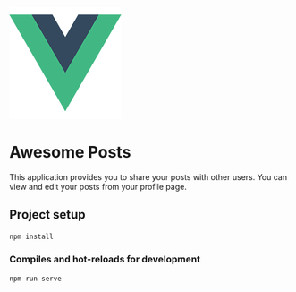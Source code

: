 ![Alt text](src/assets/logo.png?raw=true "Title")
# Awesome Posts
This application provides you to share your posts with other users. You can view and edit your posts from your profile page.

## Project setup
```
npm install
```

### Compiles and hot-reloads for development
```
npm run serve
```



